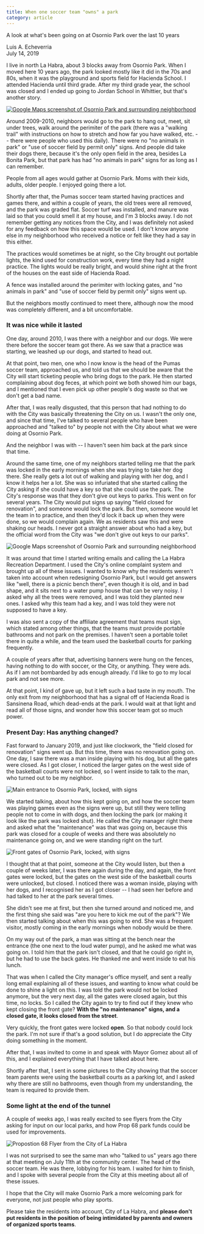 ```yaml
---
title: When one soccer team "owns" a park
category: article
---
```


A look at what's been going on at Osornio Park over the last 10 years

Luis A. Echeverria<br/>
July 14, 2019

I live in north La Habra, about 3 blocks away from Osornio Park. When I moved here 10 years ago, the park looked mostly like it did in the 70s and 80s, when it was the playground and sports field for Hacienda School. I attended Hacienda until third grade. After my third grade year, the school was closed and I ended up going to Jordan School in Whittier, but that's another story.

<a href="https://www.google.com/maps/@33.9454476,-117.9660326,17z" target="_blank">
<img src="../assets/images/osornio-park-google-maps.jpg" alt="Google Maps screenshot of Osornio Park and surrounding neighborhood">
</a>

Around 2009-2010, neighbors would go to the park to hang out, meet, sit under trees, walk around the perimiter of the park (there was a "walking trail" with instructions on how to stretch and how far you have walked, etc. -- there were people who used this daily). There were no "no animals in park" or "use of soccer field by permit only" signs. And people did take their dogs there, because it's the only open field in the area, besides La Bonita Park, but that park has had "no animals in park" signs for as long as I can remember.

People from all ages would gather at Osornio Park. Moms with their kids, adults, older people. I enjoyed going there a lot.

Shortly after that, the Pumas soccer team started having practices and games there, and within a couple of years, the old trees were all removed, and the park was graded flat. Soccer turf was installed, and manure was laid so that you could smell it at my house, and I'm 3 blocks away. I do not remember getting any notices from the City, and I was definitely not asked for any feedback on how this space would be used. I don't know anyone else in my neighborhood who received a notice or felt like they had a say in this either.

The practices would sometimes be at night, so the City brought out portable lights, the kind used for construction work, every time they had a night practice. The lights would be really bright, and would shine right at the front of the houses on the east side of Hacienda Road.

A fence was installed around the perimiter with locking gates, and "no animals in park" and "use of soccer field by permit only" signs went up.

But the neighbors mostly continued to meet there, although now the mood was completely different, and a bit uncomfortable.

### It was nice while it lasted

One day, around 2010, I was there with a neighbor and our dogs. We were there before the soccer team got there. As we saw that a practice was starting, we leashed up our dogs, and started to head out.

At that point, two men, one who I now know is the head of the Pumas soccer team, approached us, and told us that we should be aware that the City will start ticketing people who bring dogs to the park. He then started complaining about dog feces, at which point we both showed him our bags, and I mentioned that I even pick up other people's dog waste so that we don't get a bad name.

After that, I was really disgusted, that this person that had nothing to do with the City was basically threatening the City on us. I wasn't the only one, and since that time, I've talked to several people who have been approached and "talked to" by people not with the City about what we were doing at Osornio Park.

And the neighbor I was with -- I haven't seen him back at the park since that time.

Around the same time, one of my neighbors started telling me that the park was locked in the early mornings when she was trying to take her dog there. She really gets a lot out of walking and playing with her dog, and I know it helps her a lot. She was so infuriated that she started calling the City asking if she could have a key so that she could use the park. The City's response was that they don't give out keys to parks. This went on for several years. The City would put signs up saying "field closed for renovation", and someone would lock the park. But then, someone would let the team in to practice, and then they'd lock it back up when they were done, so we would complain again. We as residents saw this and were shaking our heads. I never got a straight answer about who had a key, but the official word from the City was "we don't give out keys to our parks".

<img src="assets/images/la-habra-city-website-screenshot.jpg" alt="Google Maps screenshot of Osornio Park and surrounding neighborhood">

It was around that time I started writing emails and calling the La Habra Recreation Department. I used the City's online complaint system and brought up all of these issues. I wanted to know why the residents weren't taken into account when redesigning Osornio Park, but I would get answers like "well, there is a picnic bench there", even though it is old, and in bad shape, and it sits next to a water pump house that can be very noisy. I asked why all the trees were removed, and I was told they planted new ones. I asked why this team had a key, and I was told they were not supposed to have a key.

I was also sent a copy of the affiliate agreement that teams must sign, which stated among other things, that the teams must provide portable bathrooms and not park on the premises. I haven't seen a portable toilet there in quite a while, and the team used the basketball courts for parking frequently.

A couple of years after that, advertising banners were hung on the fences, having nothing to do with soccer, or the City, or anything. They were ads. As if I am not bombarded by ads enough already. I'd like to go to my local park and not see more.

At that point, I kind of gave up, but it left such a bad taste in my mouth. The only exit from my neighborhood that has a signal off of Hacienda Road is Sansinena Road, which dead-ends at the park. I would wait at that light and read all of those signs, and wonder how this soccer team got so much power.

### Present Day: Has anything changed?

Fast forward to January 2019, and just like clockwork, the "field closed for renovation" signs went up. But this time, there was no renovation going on. One day, I saw there was a man inside playing with his dog, but all the gates were closed. As I got closer, I noticed the larger gates on the west side of the basketball courts were not locked, so I went inside to talk to the man, who turned out to be my neighbor.

<img src="../assets/images/osornio-gate-and-signs.jpg" alt="Main entrance to Osornio Park, locked, with signs">

We started talking, about how this kept going on, and how the soccer team was playing games even as the signs were up, but still they were telling people not to come in with dogs, and then locking the park (or making it look like the park was locked shut). He called the City manager right there and asked what the "maintenance" was that was going on, because this park was closed for a couple of weeks and there was absolutely no maintenance going on, and we were standing right on the turf.

<img src="../assets/images/osornio-gate-and-signs-2.jpg" alt="Front gates of Osornio Park, locked, with signs">

I thought that at that point, someone at the City would listen, but then a couple of weeks later, I was there again during the day, and again, the front gates were locked, but the gates on the west side of the basketball courts were unlocked, but closed. I noticed there was a woman inside, playing with her dogs, and I recognised her as I got closer -- I had seen her before and had talked to her at the park several times.

She didn't see me at first, but then she turned around and noticed me, and the first thing she said was "are you here to kick me out of the park"? We then started talking about when this was going to end. She was a frequent visitor, mostly coming in the early mornings when nobody would be there.

On my way out of the park, a man was sitting at the bench near the entrance (the one next to the loud water pump), and he asked me what was going on. I told him that the park isn't closed, and that he could go right in, but he had to use the back gates. He thanked me and went inside to eat his lunch.

That was when I called the City manager's office myself, and sent a really long email explaining all of these issues, and wanting to know what could be done to shine a light on this. I was told the park would not be locked anymore, but the very next day, all the gates were closed again, but this time, no locks. So I called the City again to try to find out if they knew who kept closing the front gate? **With the "no maintenance" signs, and a closed gate, it looks closed from the street**.

Very quickly, the front gates were locked **open**. So that nobody could lock the park. I'm not sure if that's a good solution, but I do appreciate the City doing something in the moment.

After that, I was invited to come in and speak with Mayor Gomez about all of this, and I explained everything that I have talked about here.

Shortly after that, I sent in some pictures to the City showing that the soccer team parents were using the basketball courts as a parking lot, and I asked why there are still no bathrooms, even though from my understanding, the team is required to provide them.

### Some light at the end of the tunnel

A couple of weeks ago, I was really excited to see flyers from the City asking for input on our local parks, and how Prop 68 park funds could be used for improvements.

<img src="../assets/images/flyer.jpg" alt="Propostion 68 Flyer from the City of La Habra">

I was not surprised to see the same man who "talked to us" years ago there at that meeting on July 11th at the community center. The head of the soccer team. He was there, lobbying for his team. I waited for him to finish, and I spoke with several people from the City at this meeting about all of these issues.

I hope that the City will make Osornio Park a more welcoming park for everyone, not just people who play sports.

Please take the residents into account, City of La Habra, and **please don't put residents in the position of being intimidated by parents and owners of organized sports teams**.




